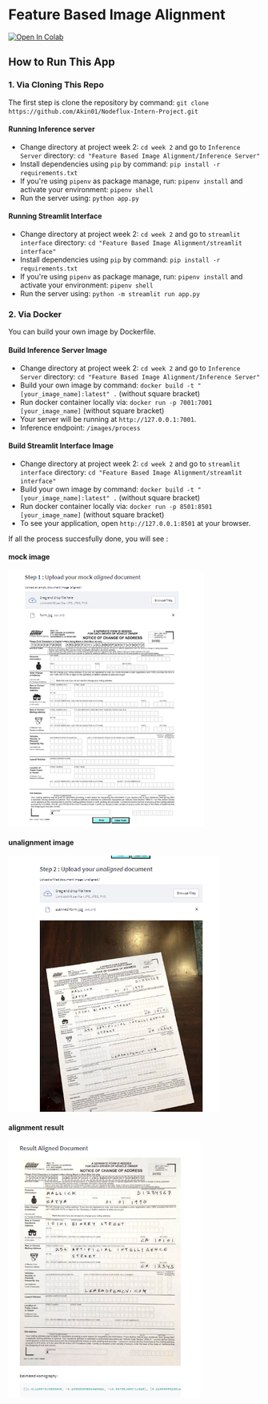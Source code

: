 # Feature Based Image Alignment

[![Open In Colab](https://colab.research.google.com/assets/colab-badge.svg)](https://colab.research.google.com/drive/18laBUuI6MA6FloLEG1wZvG2JRhWqPRaC?usp=sharing)

## How to Run This App

### 1. Via Cloning This Repo

The first step is clone the repository by command: `git clone https://github.com/Akin01/Nodeflux-Intern-Project.git`

#### Running Inference server

- Change directory at project week 2: `cd week 2` and go to `Inference Server` directory: `cd "Feature Based Image Alignment/Inference Server"`
- Install dependencies using `pip` by command: `pip install -r requirements.txt`
- If you're using `pipenv` as package manage, run: `pipenv install` and activate your environment: `pipenv shell`
- Run the server using: `python app.py`

#### Running Streamlit Interface

- Change directory at project week 2: `cd week 2` and go to `streamlit interface` directory: `cd "Feature Based Image Alignment/streamlit interface"`
- Install dependencies using `pip` by command: `pip install -r requirements.txt`
- If you're using `pipenv` as package manage, run: `pipenv install` and activate your environment: `pipenv shell`
- Run the server using: `python -m streamlit run app.py`

### 2. Via Docker

You can build your own image by Dockerfile.

#### Build Inference Server Image

- Change directory at project week 2: `cd week 2` and go to `Inference Server` directory: `cd "Feature Based Image Alignment/Inference Server"`
- Build your own image by command: `docker build -t "[your_image_name]:latest" .` (without square bracket)
- Run docker container locally via: `docker run -p 7001:7001 [your_image_name]` (without square bracket)
- Your server will be running at `http://127.0.0.1:7001`.
- Inference endpoint: `/images/process`

#### Build Streamlit Interface Image

- Change directory at project week 2: `cd week 2` and go to `streamlit interface` directory: `cd "Feature Based Image Alignment/streamlit interface"`
- Build your own image by command: `docker build -t "[your_image_name]:latest" .` (without square bracket)
- Run docker container locally via: `docker run -p 8501:8501 [your_image_name]` (without square bracket)
- To see your application, open `http://127.0.0.1:8501` at your browser.

If all the process succesfully done, you will see :

#### mock image

![mock_image](https://raw.githubusercontent.com/Akin01/Nodeflux-Intern-Project/master/Week%201/assets/demo-upload-1.png)

#### unalignment image

![unalign_image](https://raw.githubusercontent.com/Akin01/Nodeflux-Intern-Project/master/Week%201/assets/demo-upload-2.png)

#### alignment result

![alignment_image](https://raw.githubusercontent.com/Akin01/Nodeflux-Intern-Project/master/Week%201/assets/demo-result.png)
